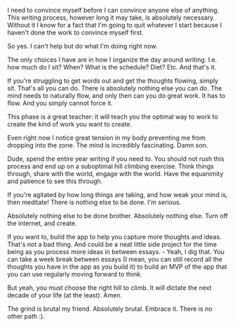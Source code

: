 I need to convince myself before I can convince anyone else of anything.
This writing process, however long it may take, is absolutely necessary. Without it I know for a fact that I'm going to quit whatever I start because I haven't done the work to convince myself first.

So yes. I can't help but do what I'm doing right now.

The only choices I have are in how I organize the day around writing. I.e. how much do I sit? When? What is the schedule? Diet? Etc. And that's it.

If you're struggling to get words out and get the thoughts flowing, simply sit. That's all you can do. There is absolutely nothing else you can do. The mind needs to naturally flow, and only then can you do great work. It has to flow. And you simply cannot force it.

This phase is a great teacher: it will teach you the optimal way to work to create the kind of work you want to create.

Even right now I notice great tension in my body preventing me from dropping into the zone. The mind is incredibly fascinating. Damn son.

Dude, spend the entire year writing if you need to. You should not rush this process and end up on a suboptimal hill climbing exercise. Think things through, share with the world, engage with the world. Have the equanimity and patience to see this through.

If you're agitated by how long things are taking, and how weak your mind is, then meditate! There is nothing else to be done. I'm serious.

Absolutely nothing else to be done brother. Absolutely nothing else. Turn off the internet, and create.

If you want to, build the app to help you capture more thoughts and ideas. That's not a bad thing. And could be a neat little side project for the time being as you process more ideas in between essays. - Yeah, I dig that. You can take a week break between essays (I mean, you can still record all the thoughts you have in the app as you build it) to build an MVP of the app that you can use regularly moving forward to think.

But yeah, you must choose the right hill to climb. It will dictate the next decade of your life (at the least). Amen.

The grind is brutal my friend. Absolutely brutal. Embrace it. There is no other path :).